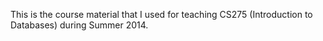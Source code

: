 This is the course material that I used for teaching CS275 (Introduction to Databases) during Summer 2014.

